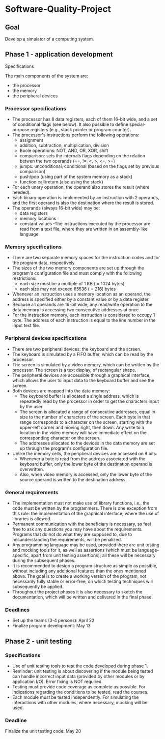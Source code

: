 # Software-Quality-Project

## Goal

Develop a simulator of a computing system.

## Phase 1 - application development

Specifications

The main components of the system are:

- the processor
- the memory
- the peripheral devices

### Processor specifications

- The processor has 8 data registers, each of them 16-bit wide, and a set of conditional flags (see below). It also possible to define special-purpose registers (e.g., stack pointer or program counter).
- The processor's instructions perform the following operations:
  - assignment
  - addition, subtraction, multiplication, division
  - Boole operations: NOT, AND, OR, XOR, shift
  - comparison: sets the internals flags depending on the relation betwen the two operands (==, !=, <, >, <=, >=)
  - jumps: unconditional, conditional (based on the flags set by previous comparison)
  - push/pop (using part of the system memory as a stack)
  - function call/return (also using the stack)
- For each unary operation, the operand also stores the result (where needed).
- Each binary operation is implemented by an instruction with 2 operands, and the first operand is also the destination where the result is stored.
- The operands (always 16-bit wide) may be:
  - data registers
  - memory locations
  - constant values
-The instructions executed by the processor are read from a text file, where they are written in an assembly-like language.

### Memory specifications

- There are two separate memory spaces for the instruction codes and for the program data, respectively.
- The sizes of the two memory components are set up through the program's configuration file and must comply with the following restrictions:
  - each size must be a multiple of 1 KB ( = 1024 bytes)
  - each size may not exceed 65536 ( = 216) bytes
- Whenever an instruction uses a memory location as an operand, the address is specified either by a constant value or by a data register.
- Because all operands are 16-bit wide, any read/write operation to the data memory is accessing two consecutive addresses at once.
- For the instruction memory, each instruction is considered to occupy 1 byte. The address of each instruction is equal to the line number in the input text file.

### Peripheral devices specifications

- There are two peripheral devices: the keyboard and the screen.
- The keyboard is simulated by a FIFO buffer, which can be read by the processor.
- The screen is simulated by a video memory, which can be written by the processor. The screen is a text display, of rectangular shape.
- The peripheral devices are accessible through a graphical interface, which allows the user to input data to the keyboard buffer and see the screen.
- Both devices are mapped into the data memory:
  - The keyboard buffer is allocated a single address, which is repeatedly read by the processor in order to get the characters input by the user.
  - The screen is allocated a range of consecutive addresses, equal in size to the number of characters of the screen. Each byte in that range corresponds to a character on the   screen, starting with the upper-left corner and moving right, then down. Any write to a location in the video memory will have immediate effect on the corresponding character on the screen.
  - The addresses allocated to the devices in the data memory are set up through the program's configuration file.
- Unlike the memory cells, the peripheral devices are accessed on 8 bits:
  - Whenever a byte is read from the address associated with the keyboard buffer, only the lower byte of the destination operand is overwritten.
  - Also, when video memory is accessed, only the lower byte of the source operand is written to the destination address.
  
### General requirements

- The implementation must not make use of library functions, i.e., the code must be written by the programmers. There is one exception from this rule: the implementation of the graphical interface, where the use of libraries is allowed.
- Permanent communication with the beneficiary is necessary, so feel free to ask any questions you may have about the requirements. Programs that do not do what they are supposed to, due to misunderstanding the requirements, will be penalized.
- Any programming language may be used, provided there are unit testing and mocking tools for it, as well as assertions (which must be language-specific, apart from unit testing assertions); all these will be necessary during the subsequent phases.
- It is recommended to design a program structure as simple as possible, without including any additional features than the ones mentioned above. The goal is to create a working version of the program, not necessarily fully stable or error-free, on which testing techniques will subsequently be applied.
- Throughout the project phases it is also necessary to sketch the documentation, which will be written and delivered in the final phase.


### Deadlines

- Set up the teams (3-4 persons): April 22
- Finalize program development: May 13

## Phase 2 - unit testing

### Specifications

- Use of unit testing tools to test the code developed during phase 1.
- Reminder: unit testing is about discovering if the module being tested can handle incorrect input data (provided by other modules or by application I/O). Error fixing is NOT required.
- Testing must provide code coverage as complete as possible. For indications regarding the conditions to be tested, read the courses.
- Each module must be tested independently. For simulating the interactions with other modules, where necessary, mocking will be used.

### Deadline

Finalize the unit testing code: May 20
